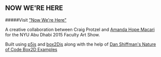 NOW WE'RE HERE 
--------------

#####Visit ["Now We're Here"](http://craigprotzel.github.io/sand/)


A creative collaboration between Craig Protzel and [Amanda Hope Macari](http://amandahopemacari.com) for the NYU Abu Dhabi 2015 Faculty Art Show.

Built using [p5js](p5js.org) and [box2Djs](http://box2d-js.sourceforge.net/) along with the help of [Dan Shiffman's Nature of Code Box2D Examples](https://github.com/shiffman/The-Nature-of-Code-Examples-p5.js/tree/master/chp05_libraries/box2d-html5)
